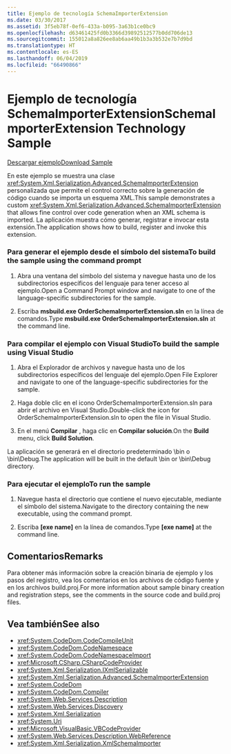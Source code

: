 ```yaml
---
title: Ejemplo de tecnología SchemaImporterExtension
ms.date: 03/30/2017
ms.assetid: 3f5eb78f-0ef6-433a-b095-3a63b1ce0bc9
ms.openlocfilehash: d63461425fd0b3366d39892512577b0dd706de13
ms.sourcegitcommit: 155012a8a826ee8ab6aa49b1b3a3b532e7b7d9bd
ms.translationtype: HT
ms.contentlocale: es-ES
ms.lasthandoff: 06/04/2019
ms.locfileid: "66490866"
---
```

# <a name="schemaimporterextension-technology-sample"></a><span data-ttu-id="587e0-102">Ejemplo de tecnología SchemaImporterExtension</span><span class="sxs-lookup"><span data-stu-id="587e0-102">SchemaImporterExtension Technology Sample</span></span>
[<span data-ttu-id="587e0-103">Descargar ejemplo</span><span class="sxs-lookup"><span data-stu-id="587e0-103">Download Sample</span></span>](https://download.microsoft.com/download/4/7/B/47B2164C-E780-4B10-8DE4-2CB5B886E0A6/Technologies/Serialization/Xml%20Serialization/SchemaImporterExtension.zip.exe)  
  
 <span data-ttu-id="587e0-104">En este ejemplo se muestra una clase <xref:System.Xml.Serialization.Advanced.SchemaImporterExtension> personalizada que permite el control correcto sobre la generación de código cuando se importa un esquema XML.</span><span class="sxs-lookup"><span data-stu-id="587e0-104">This sample demonstrates a custom <xref:System.Xml.Serialization.Advanced.SchemaImporterExtension> that allows fine control over code generation when an XML schema is imported.</span></span> <span data-ttu-id="587e0-105">La aplicación muestra cómo generar, registrar e invocar esta extensión.</span><span class="sxs-lookup"><span data-stu-id="587e0-105">The application shows how to build, register and invoke this extension.</span></span>  
  
### <a name="to-build-the-sample-using-the-command-prompt"></a><span data-ttu-id="587e0-106">Para generar el ejemplo desde el símbolo del sistema</span><span class="sxs-lookup"><span data-stu-id="587e0-106">To build the sample using the command prompt</span></span>  
  
1. <span data-ttu-id="587e0-107">Abra una ventana del símbolo del sistema y navegue hasta uno de los subdirectorios específicos del lenguaje para tener acceso al ejemplo.</span><span class="sxs-lookup"><span data-stu-id="587e0-107">Open a Command Prompt window and navigate to one of the language-specific subdirectories for the sample.</span></span>  
  
2. <span data-ttu-id="587e0-108">Escriba **msbuild.exe OrderSchemaImporterExtension.sln** en la línea de comandos.</span><span class="sxs-lookup"><span data-stu-id="587e0-108">Type **msbuild.exe OrderSchemaImporterExtension.sln** at the command line.</span></span>  
  
### <a name="to-build-the-sample-using-visual-studio"></a><span data-ttu-id="587e0-109">Para compilar el ejemplo con Visual Studio</span><span class="sxs-lookup"><span data-stu-id="587e0-109">To build the sample using Visual Studio</span></span>  
  
1. <span data-ttu-id="587e0-110">Abra el Explorador de archivos y navegue hasta uno de los subdirectorios específicos del lenguaje del ejemplo.</span><span class="sxs-lookup"><span data-stu-id="587e0-110">Open File Explorer and navigate to one of the language-specific subdirectories for the sample.</span></span>  
  
2. <span data-ttu-id="587e0-111">Haga doble clic en el icono OrderSchemaImporterExtension.sln para abrir el archivo en Visual Studio.</span><span class="sxs-lookup"><span data-stu-id="587e0-111">Double-click the icon for OrderSchemaImporterExtension.sln to open the file in Visual Studio.</span></span>  
  
3. <span data-ttu-id="587e0-112">En el menú **Compilar** , haga clic en **Compilar solución**.</span><span class="sxs-lookup"><span data-stu-id="587e0-112">On the **Build** menu, click **Build Solution**.</span></span>  
  
 <span data-ttu-id="587e0-113">La aplicación se generará en el directorio predeterminado \bin o \bin\Debug.</span><span class="sxs-lookup"><span data-stu-id="587e0-113">The application will be built in the default \bin or \bin\Debug directory.</span></span>  
  
### <a name="to-run-the-sample"></a><span data-ttu-id="587e0-114">Para ejecutar el ejemplo</span><span class="sxs-lookup"><span data-stu-id="587e0-114">To run the sample</span></span>  
  
1. <span data-ttu-id="587e0-115">Navegue hasta el directorio que contiene el nuevo ejecutable, mediante el símbolo del sistema.</span><span class="sxs-lookup"><span data-stu-id="587e0-115">Navigate to the directory containing the new executable, using the command prompt.</span></span>  
  
2. <span data-ttu-id="587e0-116">Escriba **[exe name]** en la línea de comandos.</span><span class="sxs-lookup"><span data-stu-id="587e0-116">Type **[exe name]** at the command line.</span></span>  
  
## <a name="remarks"></a><span data-ttu-id="587e0-117">Comentarios</span><span class="sxs-lookup"><span data-stu-id="587e0-117">Remarks</span></span>  
 <span data-ttu-id="587e0-118">Para obtener más información sobre la creación binaria de ejemplo y los pasos del registro, vea los comentarios en los archivos de código fuente y en los archivos build.proj.</span><span class="sxs-lookup"><span data-stu-id="587e0-118">For more information about sample binary creation and registration steps, see the comments in the source code and build.proj files.</span></span>  
  
## <a name="see-also"></a><span data-ttu-id="587e0-119">Vea también</span><span class="sxs-lookup"><span data-stu-id="587e0-119">See also</span></span>

- <xref:System.CodeDom.CodeCompileUnit>
- <xref:System.CodeDom.CodeNamespace>
- <xref:System.CodeDom.CodeNamespaceImport>
- <xref:Microsoft.CSharp.CSharpCodeProvider>
- <xref:System.Xml.Serialization.IXmlSerializable>
- <xref:System.Xml.Serialization.Advanced.SchemaImporterExtension>
- <xref:System.CodeDom>
- <xref:System.CodeDom.Compiler>
- <xref:System.Web.Services.Description>
- <xref:System.Web.Services.Discovery>
- <xref:System.Xml.Serialization>
- <xref:System.Uri>
- <xref:Microsoft.VisualBasic.VBCodeProvider>
- <xref:System.Web.Services.Description.WebReference>
- <xref:System.Xml.Serialization.XmlSchemaImporter>
